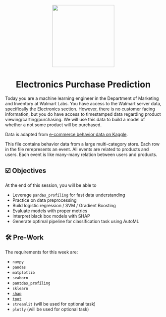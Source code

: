 <p align = "center" draggable=”false” ><img src="https://user-images.githubusercontent.com/37101144/161836199-fdb0219d-0361-4988-bf26-48b0fad160a3.png"
     width="200px"
     height="auto"/>
</p>

# <h1 align="center" id="heading">Electronics Purchase Prediction</h1>

Today you are a machine learning engineer in the Department of Marketing and Inventory at Walmart Labs. You have access to the Walmart server data, specifically the Electronics section. However, there is no customer facing information, but you do have access to timestamped data regarding product viewing/carting/purchasing. We will use this data to build a model of whether a not some product will be purchased.

Data is adapted from [e-commerce behavior data on Kaggle](https://www.kaggle.com/mkechinov/ecommerce-behavior-data-from-multi-category-store). 

This file contains behavior data from a large multi-category store. Each row in the file rerepresents an event. All events are related to products and users. Each event is like many-many relation between users and products. 

## ☑️ Objectives
At the end of this session, you will be able to
- Leverage `pandas_profiling` for fast data understanding
- Practice on data preprocessing
- Build logistic regression / SVM / Gradient Boosting
- Evaluate models with proper metrics
- Interpret black box models with SHAP
- Generate optimal pipeline for classification task using AutoML

## :hammer_and_wrench: Pre-Work
The requirements for this week are:
- `numpy`
- `pandas`
- `matplotlib`
- `seaborn`
- [`pantdas_profiling`](https://github.com/ydataai/pandas-profiling)
- `sklearn`
- [`shap`](https://shap.readthedocs.io/en/latest/index.html) 
- [`tpot`](http://epistasislab.github.io/tpot/)
- `streamlit` (will be used for optional task)
- `plotly` (will be used for optional task)

